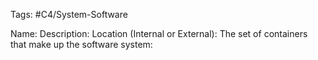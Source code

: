 Tags: #C4/System-Software

Name:
Description:
Location (Internal or External):
The set of containers that make up the software system:
